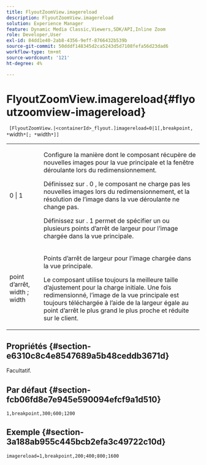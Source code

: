 ```yaml
---
title: FlyoutZoomView.imagereload
description: FlyoutZoomView.imagereload
solution: Experience Manager
feature: Dynamic Media Classic,Viewers,SDK/API,Inline Zoom
role: Developer,User
exl-id: 84dd1e40-2ab8-4356-9eff-8766432b539b
source-git-commit: 50dddf148345d2ca5243d5d7108fefa56d23dad6
workflow-type: tm+mt
source-wordcount: '121'
ht-degree: 4%

---
```


# FlyoutZoomView.imagereload{#flyoutzoomview-imagereload}

` [FlyoutZoomView.|<containerId>_flyout.]imagereload=0|1[,breakpoint, *`width`*[; *`width`*]]`

<table id="table_7DA232CB62134078B788B9AB1452F363"> 
 <tbody> 
  <tr> 
   <td colname="col1"> <p> <span class="codeph"> 0 | 1 </span> </p> </td> 
   <td colname="col2"> <p> Configure la manière dont le composant récupère de nouvelles images pour la vue principale et la fenêtre déroulante lors du redimensionnement. </p> <p>Définissez sur . <span class="codeph"> 0 </span>, le composant ne charge pas les nouvelles images lors du redimensionnement, et la résolution de l’image dans la vue déroulante ne change pas. </p> <p>Définissez sur . <span class="codeph"> 1 </span> permet de spécifier un ou plusieurs points d’arrêt de largeur pour l’image chargée dans la vue principale. </p> </td> 
  </tr> 
  <tr> 
   <td colname="col1"> <p> <span class="codeph"> point d’arrêt, <span class="varname"> width </span>; <span class="varname"> width </span> </span> </p> </td> 
   <td colname="col2"> <p>Points d’arrêt de largeur pour l’image chargée dans la vue principale. </p> <p>Le composant utilise toujours la meilleure taille d’ajustement pour la charge initiale. Une fois redimensionné, l’image de la vue principale est toujours téléchargée à l’aide de la largeur égale au point d’arrêt le plus grand le plus proche et réduite sur le client. </p> </td> 
  </tr> 
 </tbody> 
</table>

## Propriétés {#section-e6310c8c4e8547689a5b48ceddb3671d}

Facultatif.

## Par défaut {#section-fcb06fd8e7e945e590094efcf9a1d510}

`1,breakpoint,300;600;1200`

## Exemple {#section-3a188ab955c445bcb2efa3c49722c10d}

`imagereload=1,breakpoint,200;400;800;1600`
